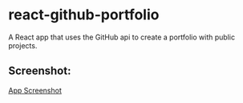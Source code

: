 # react-github-portfolio
A React app that uses the GitHub api to create a portfolio with public projects.

## Screenshot:
[App Screenshot](https://github.com/myquite/react-github-portfolio/blob/master/react-github-portfolio.png)